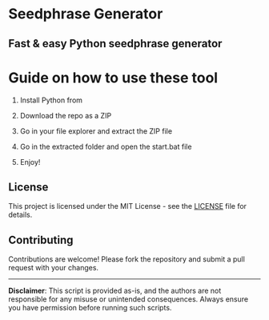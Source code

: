 # Seedphrase Generator       
          
## Fast & easy Python seedphrase generator         
              
# Guide on how to use these tool           
               
1. Install Python from            
   
2. Download the repo as a ZIP         
    
3. Go in your file explorer and extract the ZIP file      
           
4. Go in the extracted folder and open the start.bat file       
          
5. Enjoy!          
             
## License             
      
This project is licensed under the MIT License - see the [LICENSE](LICENSE) file for details.                  
    
## Contributing     
         
Contributions are welcome! Please fork the repository and submit a pull request with your changes.             
         
---       
         
**Disclaimer**: This script is provided as-is, and the authors are not responsible for any misuse or unintended consequences. Always ensure you have permission before running such scripts.            
